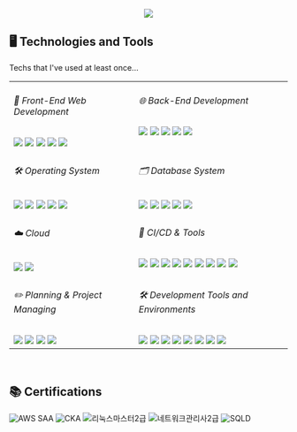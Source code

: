 <p align='center'>
    <img src="https://capsule-render.vercel.app/api?type=waving&color=auto&height=200&section=header&text=Hello%20World!&fontSize=40&animation=fadeIn&fontAlignY=38&desc=Welcome%20to%20Giho's%20GitHub%20Page&descAlignY=60&descAlign=62"/>
</p>

<h2>🖥️ Technologies and Tools</h2>
<p>Techs that I've used at least once...</p>
<table>
  <tr>
    <td valign="top">
      <h6>🎨 Front-End Web Development</h6>
      <img
        src="https://img.shields.io/badge/HTML-E34F26?style=flat-square&logo=HTML5&logoColor=white"
      />
      <img
        src="https://img.shields.io/badge/css-1572B6?style=flat-square&logo=css3&logoColor=white"
      />
      <img
        src="https://img.shields.io/badge/Javascript-ffb13b?style=flat-square&logo=javascript&logoColor=white"
      />
      <img
        src="https://img.shields.io/badge/Vue.js-4FC08D?style=flat-square&logo=Vue.js&logoColor=white"
      />
      <img 
        src="https://img.shields.io/badge/Nuxt-00DC82?style=flat-square&logo=Nuxt&logoColor=white"
      />
    </td>
    <td valign="top">
      <h6>🌐 Back-End Development</h6>
      <img
        src="https://img.shields.io/badge/Node.js-339933?style=flat-square&logo=Node.js&logoColor=white"
      />
      <img
        src="https://img.shields.io/badge/Express-000000?style=flat-square&logo=express&logoColor=white"
      />
      <img
        src="https://img.shields.io/badge/FastAPI-009688?style=flat-square&logo=fastapi&logoColor=white"
      />
      <img
        src="https://img.shields.io/badge/AWS%20Lambda-FF9900?style=flat-square&logo=awslambda&logoColor=black"
      />
      <img
        src="https://img.shields.io/badge/AWS%20API%20Gateway-FF4F8B?style=flat-square&logo=Amazon%20API%20Gateway&logoColor=black"
      />
    </td>
    
  </tr>
      <td valign="top">
        <h6>🛠️ Operating System</h6>
        <img
          src="https://img.shields.io/badge/Linux-FCC624?style=flat-square&logo=linux&logoColor=black"
        />
        <img
          src="https://img.shields.io/badge/Ubuntu-E95420?style=flat-square&logo=Ubuntu&logoColor=white"
        />
        <img
          src="https://img.shields.io/badge/CentOS-262577?style=flat-square&logo=centos&logoColor=white"
        />
        <img
          src="https://img.shields.io/badge/Windows-0078D4?style=flat-square&logo=windows&logoColor=white"
        />
        <img
        src="https://img.shields.io/badge/iOS-000000?style=flat-square&logo=iOS&logoColor=white"
        />
      </td>
      <td valign="top">
        <h6>🗂️ Database System</h6>
        <img
          src="https://img.shields.io/badge/Oracle-F80000?style=flat-square&logo=Oracle&logoColor=white"
        />
        <img
          src="https://img.shields.io/badge/MySQL-005C84?style=flat-square&logo=mysql&logoColor=white"
        />
        <img
          src="https://img.shields.io/badge/MongoDB-47A248?style=flat-square&logo=mongodb&logoColor=black"
        />
        <img
          src="https://img.shields.io/badge/AWS%20DyanmoDB-4053D6?style=flat-square&logo=amazondynamodb&logoColor=white"
        />
        <img
          src="https://img.shields.io/badge/Redis-FF4438?style=flat-square&logo=Redis&logoColor=white"
        />
      </td>
  <tr>

  </tr>
  <tr>
    <td valign="top">
      <h6>☁️ Cloud</h6>
      <img
        src="https://img.shields.io/badge/Amazon%20Web%20Services-232F3E?style=flat-square&logo=amazonwebservices&logoColor=white"
      />
      <img
        src="https://img.shields.io/badge/Google%20Cloud-4285F4?style=flat-square&logo=googlecloud&logoColor=white"
      />
    </td>
    <td valign="top">
      <h6>🚀 CI/CD & Tools</h6>
      <img
        src="https://img.shields.io/badge/GitHub%20Actions-2088FF?style=flat-square&logo=githubactions&logoColor=white"
      />
      <img
        src="https://img.shields.io/badge/Docker-2496ED?style=flat-square&logo=docker&logoColor=white"
      />
      <img
        src="https://img.shields.io/badge/Kubernetes-326CE5?style=flat-square&logo=kubernetes&logoColor=white"
      />
      <img
        src="https://img.shields.io/badge/ArgoCD-EF7B4D?style=flat-square&logo=argo&logoColor=white"
      />
      <img
        src="https://img.shields.io/badge/Amazon%20EKS-FF9900?style=flat-square&logo=Amazon%20EKS&logoColor=white"
      />
      <img
        src="https://img.shields.io/badge/Amazon%20CloudWatch-FF4F8B?style=flat-square&logo=Amazon%20CloudWatch&logoColor=white"
      />
      <img
        src="https://img.shields.io/badge/Grafana-F46800?style=flat-square&logo=Grafana&logoColor=white"
      />
      <img
        src="https://img.shields.io/badge/Prometheus-E6522C?style=flat-square&logo=Prometheus&logoColor=white"
      />
      <img
        src="https://img.shields.io/badge/Harbor-60B932?style=flat-square&logo=Harbor&logoColor=white"
      />
    </td>
  </tr>
  <tr>
    <td valign="top">
      <h6>✏️ Planning & Project Managing</h6>
      <img
        src="https://img.shields.io/badge/Slack-4A154B?style=flat-square&logo=Slack&logoColor=white"
      />
      <img
        src="https://img.shields.io/badge/Notion-000000?style=flat-square&logo=Notion&logoColor=white"
      />
      <img
        src="https://img.shields.io/badge/Google%20Workspace-4285F4?style=flat-square&logo=google&logoColor=white"
      />
      <img
        src="https://img.shields.io/badge/Discord-5865F2?style=flat-square&logo=Discord&logoColor=white"
      />
    </td>
    <td valign="top">
      <h6>🛠️ Development Tools and Environments</h6>
      <img
        src="https://img.shields.io/badge/VS Code-0078D4?style=flat-square&logo=visual%20studio%20code&logoColor=white"
      />
      <img
        src="https://img.shields.io/badge/PyCharm-000000?style=flat-square&logo=PyCharm&logoColor=white"
      />
      <img
      src="https://img.shields.io/badge/Android%20Studio-3DDC84?style=flat-square&logo=androidstudio&logoColor=white"
      />
      <img
        src="https://img.shields.io/badge/Git-E44C30?style=flat-square&logo=git&logoColor=white"
      />
      <img
        src="https://img.shields.io/badge/GitHub-100000?style=flat-square&logo=github&logoColor=white"
      />
      <img
      src="https://img.shields.io/badge/VirtualBox-2F61B4?style=flat-square&logo=VirtualBox&logoColor=white"
      />
      <img
      src="https://img.shields.io/badge/Cisco-1BA0D7?style=flat-square&logo=Cisco&logoColor=white"
      />
      <img
      src="https://img.shields.io/badge/Postman-FF6C37?style=flat-square&logo=Postman&logoColor=white"
    />
    </td>
  </tr>
</table>

<br>
<h2>📚 Certifications</h2>

<p align="left">
  <img src="https://img.shields.io/badge/AWS%20Solutions%20Architect%20Associate-232F3E?style=flat-square&logo=amazonwebservices&logoColor=white" alt="AWS SAA"/>
  <img src="https://img.shields.io/badge/CKA-326CE5?style=flat-square&logo=kubernetes&logoColor=white" alt="CKA"/>
  <img src="https://img.shields.io/badge/리눅스마스터2급-FCC624?style=flat-square&logo=linux&logoColor=black" alt="리눅스마스터2급" />
  <img src="https://img.shields.io/badge/네트워크관리사2급-1BA0D7?style=flat-square&logoColor=white" alt="네트워크관리사2급" />
  <img src="https://img.shields.io/badge/SQLD-4479A1?style=flat-square&logoColor=white" alt="SQLD" />
</p>
<!--
**Rafe-Giho/Rafe-Giho** is a ✨ _special_ ✨ repository because its `README.md` (this file) appears on your GitHub profile.

Here are some ideas to get you started:

- 🔭 I’m currently working on ...
- 🌱 I’m currently learning ...
- 👯 I’m looking to collaborate on ...
- 🤔 I’m looking for help with ...
- 💬 Ask me about ...
- 📫 How to reach me: ...
- 😄 Pronouns: ...
- ⚡ Fun fact: ...
  -->

